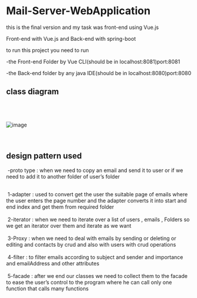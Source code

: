 # Mail-Server-WebApplication

this is the final version and my task was front-end using Vue.js

Front-end with Vue.js and Back-end with spring-boot

to run this project you need to run 

-the Front-end Folder by Vue CLI(should be in localhost:8081)port:8081

-the Back-end folder by any java IDE(should be in localhost:8080)port:8080


## class diagram
<br/><br/><br/>
![image](https://user-images.githubusercontent.com/59110598/126705687-bb625ee2-a0ec-491b-9cbb-4ff27a046c09.png)
<br/>
<br/>
<br/>
## design pattern used

&nbsp;-proto type : when we need to copy an email and send it to user or if we need to add it to another folder of user’s folder
<br/>
<br/>

&nbsp;1-adapter : used to convert get the user the suitable page of emails where the user enters the page number and the adapter converts it into start and end index and get them from required folder
<br/>
<br/>
&nbsp;2-iterator : when we need to iterate over a list of users , emails , Folders so we get an iterator over them and iterate as we want
<br/>
<br/>
&nbsp;3-Proxy : when we need to deal with emails by sending or deleting or editing and contacts
by crud and also with users with crud operations
<br/>
<br/>
&nbsp;4-filter : to filter emails according to subject and sender and importance and emailAddress
and other attributes
<br/>
<br/>
&nbsp;5-facade : after we end our classes we need to collect them to the facade to ease the user’s
control to the program where he can call only one function that calls many functions
